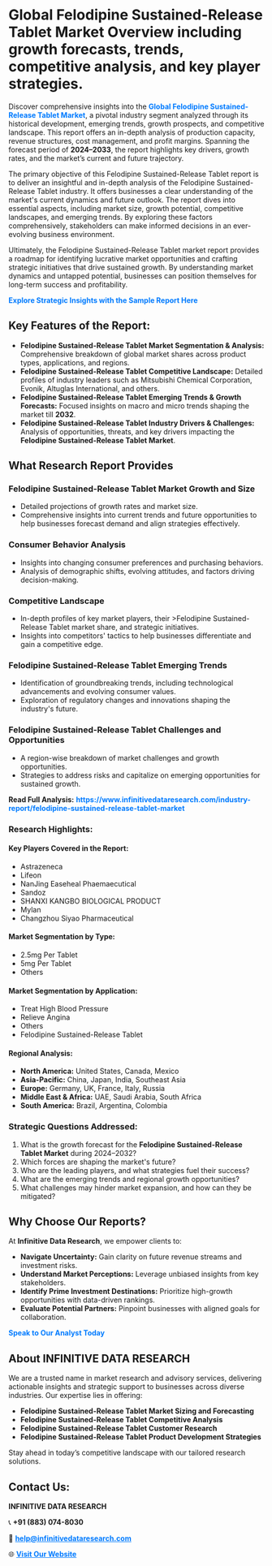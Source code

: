 <h1>Global Felodipine Sustained-Release Tablet Market Overview including growth forecasts, trends, competitive analysis, and key player strategies.</h1>
<p>
Discover comprehensive insights into the 
<a href="https://www.infinitivedataresearch.com/industry-report/felodipine-sustained-release-tablet-market" rel="dofollow" style="color: #007BFF; text-decoration: none;"><strong>Global Felodipine Sustained-Release Tablet Market</strong></a>, a pivotal industry segment analyzed through its historical development, emerging trends, growth prospects, and competitive landscape. This report offers an in-depth analysis of production capacity, revenue structures, cost management, and profit margins. Spanning the forecast period of <strong>2024–2033</strong>, the report highlights key drivers, growth rates, and the market’s current and future trajectory.
</p>
<p>
The primary objective of this Felodipine Sustained-Release Tablet report is to deliver an insightful and in-depth analysis of the Felodipine Sustained-Release Tablet industry. It offers businesses a clear understanding of the market's current dynamics and future outlook. The report dives into essential aspects, including market size, growth potential, competitive landscapes, and emerging trends. By exploring these factors comprehensively, stakeholders can make informed decisions in an ever-evolving business environment.
</p>
<p>
Ultimately, the Felodipine Sustained-Release Tablet market report provides a roadmap for identifying lucrative market opportunities and crafting strategic initiatives that drive sustained growth. By understanding market dynamics and untapped potential, businesses can position themselves for long-term success and profitability.
</p>
<p>
<a href="https://www.infinitivedataresearch.com/request-sample/reportId=111439" style="color: #007BFF; text-decoration: none;"><strong>Explore Strategic Insights with the Sample Report Here</strong></a>
</p>

<h2>Key Features of the Report:</h2>
<ul>
<li><strong>Felodipine Sustained-Release Tablet Market Segmentation & Analysis:</strong> Comprehensive breakdown of global market shares across product types, applications, and regions.</li>
<li><strong>Felodipine Sustained-Release Tablet Competitive Landscape:</strong> Detailed profiles of industry leaders such as Mitsubishi Chemical Corporation, Evonik, Altuglas International, and others.</li>
<li><strong>Felodipine Sustained-Release Tablet Emerging Trends & Growth Forecasts:</strong> Focused insights on macro and micro trends shaping the market till <strong>2032</strong>.</li>
<li><strong>Felodipine Sustained-Release Tablet Industry Drivers & Challenges:</strong> Analysis of opportunities, threats, and key drivers impacting the <strong>Felodipine Sustained-Release Tablet Market</strong>.</li>
</ul>

<h2>What Research Report Provides</h2>
<h3>Felodipine Sustained-Release Tablet Market Growth and Size</h3>
<ul>
<li>Detailed projections of growth rates and market size.</li>
<li>Comprehensive insights into current trends and future opportunities to help businesses forecast demand and align strategies effectively.</li>
</ul>

<h3>Consumer Behavior Analysis</h3>
<ul>
<li>Insights into changing consumer preferences and purchasing behaviors.</li>
<li>Analysis of demographic shifts, evolving attitudes, and factors driving decision-making.</li>
</ul>

<h3>Competitive Landscape</h3>
<ul>
<li>In-depth profiles of key market players, their >Felodipine Sustained-Release Tablet market share, and strategic initiatives.</li>
<li>Insights into competitors' tactics to help businesses differentiate and gain a competitive edge.</li>
</ul>

<h3>Felodipine Sustained-Release Tablet Emerging Trends</h3>
<ul>
<li>Identification of groundbreaking trends, including technological advancements and evolving consumer values.</li>
<li>Exploration of regulatory changes and innovations shaping the industry's future.</li>
</ul>

<h3>Felodipine Sustained-Release Tablet Challenges and Opportunities</h3>
<ul>
<li>A region-wise breakdown of market challenges and growth opportunities.</li>
<li>Strategies to address risks and capitalize on emerging opportunities for sustained growth.</li>
</ul>
<p><strong>Read Full Analysis:</strong> <a href="https://www.infinitivedataresearch.com/industry-report/felodipine-sustained-release-tablet-market" rel="dofollow" style="color: #007BFF; text-decoration: none;"><strong>https://www.infinitivedataresearch.com/industry-report/felodipine-sustained-release-tablet-market</strong></a></p>
<h3>Research Highlights:</h3>
<h4>Key Players Covered in the Report:</h4>
<ul><li>Astrazeneca</li><li>Lifeon</li><li>NanJing Easeheal Phaemaecutical</li><li>Sandoz</li><li>SHANXI KANGBO BIOLOGICAL PRODUCT</li><li>Mylan</li><li>Changzhou Siyao Pharmaceutical</li></ul>
<h4>Market Segmentation by Type:</h4>
<ul><li>2.5mg Per Tablet</li><li>5mg Per Tablet</li><li>Others</li></ul>
<h4>Market Segmentation by Application:</h4>
<ul><li>Treat High Blood Pressure</li><li>Relieve Angina</li><li>Others</li><li>Felodipine Sustained-Release Tablet</li></ul>

<h4>Regional Analysis:</h4>
<ul>
<li><strong>North America:</strong> United States, Canada, Mexico</li>
<li><strong>Asia-Pacific:</strong> China, Japan, India, Southeast Asia</li>
<li><strong>Europe:</strong> Germany, UK, France, Italy, Russia</li>
<li><strong>Middle East & Africa:</strong> UAE, Saudi Arabia, South Africa</li>
<li><strong>South America:</strong> Brazil, Argentina, Colombia</li>
</ul>

<h3>Strategic Questions Addressed:</h3>
<ol>
<li>What is the growth forecast for the <strong>Felodipine Sustained-Release Tablet Market</strong> during 2024–2032?</li>
<li>Which forces are shaping the market's future?</li>
<li>Who are the leading players, and what strategies fuel their success?</li>
<li>What are the emerging trends and regional growth opportunities?</li>
<li>What challenges may hinder market expansion, and how can they be mitigated?</li>
</ol>

<h2>Why Choose Our Reports?</h2>
<p>At <strong>Infinitive Data Research</strong>, we empower clients to:</p>
<ul>
<li><strong>Navigate Uncertainty:</strong> Gain clarity on future revenue streams and investment risks.</li>
<li><strong>Understand Market Perceptions:</strong> Leverage unbiased insights from key stakeholders.</li>
<li><strong>Identify Prime Investment Destinations:</strong> Prioritize high-growth opportunities with data-driven rankings.</li>
<li><strong>Evaluate Potential Partners:</strong> Pinpoint businesses with aligned goals for collaboration.</li>
</ul>
<p><a href="https://www.infinitivedataresearch.com/industry-report/felodipine-sustained-release-tablet-market" rel="dofollow" style="color: #007BFF; text-decoration: none;"><strong>Speak to Our Analyst Today</strong></a></p>

<h2>About INFINITIVE DATA RESEARCH</h2>
<p>We are a trusted name in market research and advisory services, delivering actionable insights and strategic support to businesses across diverse industries. Our expertise lies in offering:</p>
<ul>
<li><strong>Felodipine Sustained-Release Tablet Market Sizing and Forecasting</strong></li>
<li><strong>Felodipine Sustained-Release Tablet Competitive Analysis</strong></li>
<li><strong>Felodipine Sustained-Release Tablet Customer Research</strong></li>
<li><strong>Felodipine Sustained-Release Tablet Product Development Strategies</strong></li>
</ul>
<p>Stay ahead in today’s competitive landscape with our tailored research solutions.</p>

<h2>Contact Us:</h2>
<p><strong>INFINITIVE DATA RESEARCH</strong></p>
<p>📞 <strong>+91 (883) 074-8030</strong></p>
<p>📧 <strong><a href="mailto:help@infinitivedataresearch.com" style="color: #007BFF;">help@infinitivedataresearch.com</a></strong></p>
<p>🌐 <strong><a href="https://www.infinitivedataresearch.com" rel="dofollow" style="color: #007BFF;">Visit Our Website</a></strong></p>